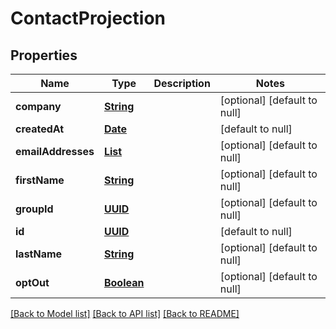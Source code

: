 # ContactProjection
## Properties

Name | Type | Description | Notes
------------ | ------------- | ------------- | -------------
**company** | [**String**](string.md) |  | [optional] [default to null]
**createdAt** | [**Date**](DateTime.md) |  | [default to null]
**emailAddresses** | [**List**](string.md) |  | [optional] [default to null]
**firstName** | [**String**](string.md) |  | [optional] [default to null]
**groupId** | [**UUID**](UUID.md) |  | [optional] [default to null]
**id** | [**UUID**](UUID.md) |  | [default to null]
**lastName** | [**String**](string.md) |  | [optional] [default to null]
**optOut** | [**Boolean**](boolean.md) |  | [optional] [default to null]

[[Back to Model list]](../README.md#documentation-for-models) [[Back to API list]](../README.md#documentation-for-api-endpoints) [[Back to README]](../README.md)

